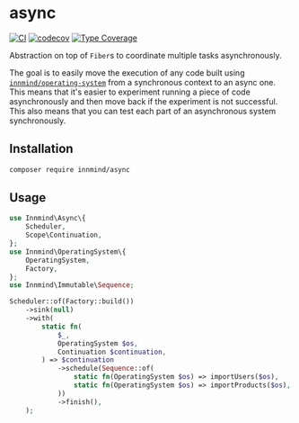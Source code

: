 # async

[![CI](https://github.com/Innmind/async/actions/workflows/ci.yml/badge.svg?branch=main)](https://github.com/Innmind/async/actions/workflows/ci.yml)
[![codecov](https://codecov.io/gh/innmind/async/branch/main/graph/badge.svg)](https://codecov.io/gh/innmind/async)
[![Type Coverage](https://shepherd.dev/github/innmind/async/coverage.svg)](https://shepherd.dev/github/innmind/async)

Abstraction on top of `Fiber`s to coordinate multiple tasks asynchronously.

The goal is to easily move the execution of any code built using [`innmind/operating-system`](https://innmind.org/OperatingSystem/) from a synchronous context to an async one. This means that it's easier to experiment running a piece of code asynchronously and then move back if the experiment is not successful. This also means that you can test each part of an asynchronous system synchronously.

## Installation

```sh
composer require innmind/async
```

## Usage

```php
use Innmind\Async\{
    Scheduler,
    Scope\Continuation,
};
use Innmind\OperatingSystem\{
    OperatingSystem,
    Factory,
};
use Innmind\Immutable\Sequence;

Scheduler::of(Factory::build())
    ->sink(null)
    ->with(
        static fn(
            $_,
            OperatingSystem $os,
            Continuation $continuation,
        ) => $continuation
            ->schedule(Sequence::of(
                static fn(OperatingSystem $os) => importUsers($os),
                static fn(OperatingSystem $os) => importProducts($os),
            ))
            ->finish(),
    );
```
